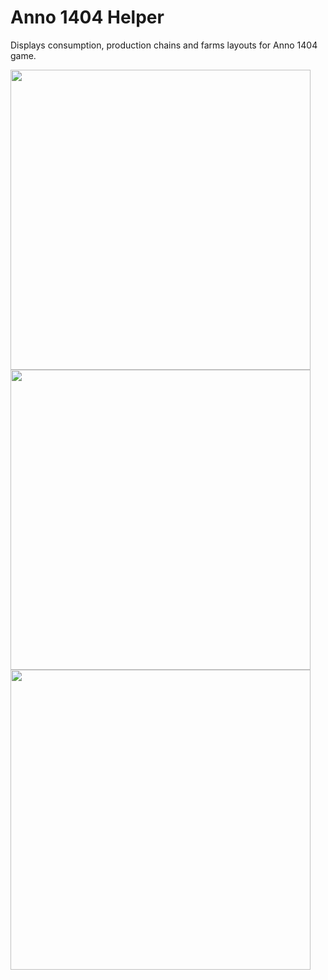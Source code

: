 Anno 1404 Helper
================

Displays consumption, production chains and farms layouts for Anno 1404 game.

<img src="https://github.com/Jrmy003/Anno1404Helper/assets/3603542/8710b084-8d4d-4133-a113-14a1262091f5" height="480" />

<img src="https://github.com/Jrmy003/Anno1404Helper/assets/3603542/18b5a1d8-6c85-49e7-b3a8-230994017098" height="480" />

<img src="https://github.com/Jrmy003/Anno1404Helper/assets/3603542/b9368199-7ec8-4e4a-a02f-1397f0f9ec68" height="480" />
